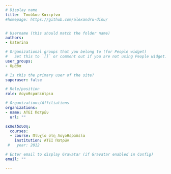 ```yaml
---
# Display name
title:  Τσούλου Κατερίνα
#homepage: https://github.com/alexandru-dinu/


# Username (this should match the folder name)
authors:
- katerina

# Organizational groups that you belong to (for People widget)
#   Set this to `[]` or comment out if you are not using People widget.
user_groups:
- Ομάδα

# Is this the primary user of the site?
superuser: false

# Role/position
role: Λογοθεραπεύτρια

# Organizations/Affiliations
organizations:
- name: ΑΤΕΙ Πατρών
  url: ""

εκπαίδευση:
  courses:
  - course: Πτυχίο στη Λογοθεραπεία
    institution: ΑΤΕΙ Πατρών
 #   year: 2012

# Enter email to display Gravatar (if Gravatar enabled in Config)
email: ""

---
```

